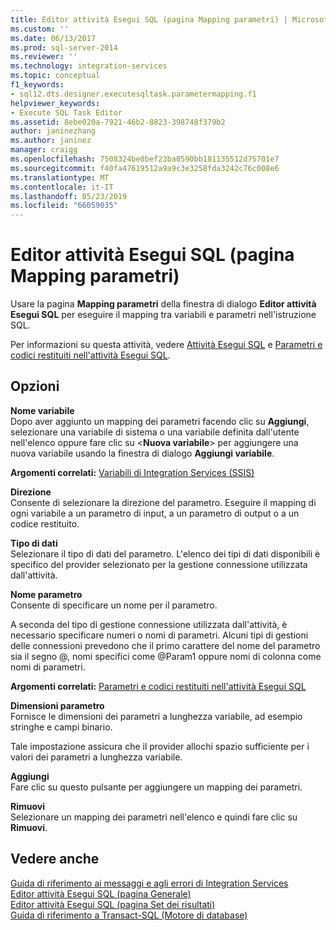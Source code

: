 ```yaml
---
title: Editor attività Esegui SQL (pagina Mapping parametri) | Microsoft Docs
ms.custom: ''
ms.date: 06/13/2017
ms.prod: sql-server-2014
ms.reviewer: ''
ms.technology: integration-services
ms.topic: conceptual
f1_keywords:
- sql12.dts.designer.executesqltask.parametermapping.f1
helpviewer_keywords:
- Execute SQL Task Editor
ms.assetid: 8ebe020a-7921-46b2-8823-398748f379b2
author: janinezhang
ms.author: janinez
manager: craigg
ms.openlocfilehash: 7508324be0bef23ba0590bb181135512d75701e7
ms.sourcegitcommit: f40fa47619512a9a9c3e3258fda3242c76c008e6
ms.translationtype: MT
ms.contentlocale: it-IT
ms.lasthandoff: 05/23/2019
ms.locfileid: "66059035"
---
```

# <a name="execute-sql-task-editor-parameter-mapping-page"></a>Editor attività Esegui SQL (pagina Mapping parametri)
  Usare la pagina **Mapping parametri** della finestra di dialogo **Editor attività Esegui SQL** per eseguire il mapping tra variabili e parametri nell'istruzione SQL.  
  
 Per informazioni su questa attività, vedere [Attività Esegui SQL](control-flow/execute-sql-task.md) e [Parametri e codici restituiti nell'attività Esegui SQL](../../2014/integration-services/parameters-and-return-codes-in-the-execute-sql-task.md).  
  
## <a name="options"></a>Opzioni  
 **Nome variabile**  
 Dopo aver aggiunto un mapping dei parametri facendo clic su **Aggiungi**, selezionare una variabile di sistema o una variabile definita dall'utente nell'elenco oppure fare clic su \<**Nuova variabile**> per aggiungere una nuova variabile usando la finestra di dialogo **Aggiungi variabile**.  
  
 **Argomenti correlati:** [Variabili di Integration Services &#40;SSIS&#41;](integration-services-ssis-variables.md)  
  
 **Direzione**  
 Consente di selezionare la direzione del parametro. Eseguire il mapping di ogni variabile a un parametro di input, a un parametro di output o a un codice restituito.  
  
 **Tipo di dati**  
 Selezionare il tipo di dati del parametro. L'elenco dei tipi di dati disponibili è specifico del provider selezionato per la gestione connessione utilizzata dall'attività.  
  
 **Nome parametro**  
 Consente di specificare un nome per il parametro.  
  
 A seconda del tipo di gestione connessione utilizzata dall'attività, è necessario specificare numeri o nomi di parametri. Alcuni tipi di gestioni delle connessioni prevedono che il primo carattere del nome del parametro sia il segno \@, nomi specifici come \@Param1 oppure nomi di colonna come nomi di parametri.  
  
 **Argomenti correlati:** [Parametri e codici restituiti nell'attività Esegui SQL](../../2014/integration-services/parameters-and-return-codes-in-the-execute-sql-task.md)  
  
 **Dimensioni parametro**  
 Fornisce le dimensioni dei parametri a lunghezza variabile, ad esempio stringhe e campi binario.  
  
 Tale impostazione assicura che il provider allochi spazio sufficiente per i valori dei parametri a lunghezza variabile.  
  
 **Aggiungi**  
 Fare clic su questo pulsante per aggiungere un mapping dei parametri.  
  
 **Rimuovi**  
 Selezionare un mapping dei parametri nell'elenco e quindi fare clic su **Rimuovi**.  
  
## <a name="see-also"></a>Vedere anche  
 [Guida di riferimento ai messaggi e agli errori di Integration Services](../../2014/integration-services/integration-services-error-and-message-reference.md)   
 [Editor attività Esegui SQL &#40;pagina Generale&#41;](general-page-of-integration-services-designers-options.md)   
 [Editor attività Esegui SQL &#40;pagina Set dei risultati&#41;](../../2014/integration-services/execute-sql-task-editor-result-set-page.md)   
 [Guida di riferimento a Transact-SQL &#40;Motore di database&#41;](/sql/t-sql/language-reference)  
  
  
